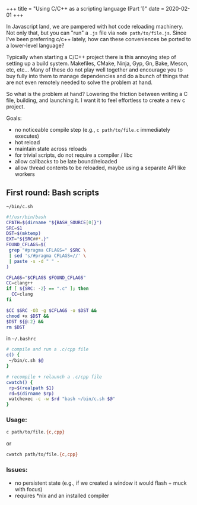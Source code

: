+++
title = "Using C/C++ as a scripting language (Part 1)"
date = 2020-02-01
+++

In Javascript land, we are pampered with hot code reloading machinery. Not only that, but you can "run" a `.js` file via `node path/to/file.js`. Since I've been preferring c/c++ lately, how can these conveniences be ported to a lower-level language?

<!-- more -->

Typically when starting a C/C++ project there is this annoying step of setting up a build system. Makefiles, CMake, Ninja, Gyp, Gn, Bake, Meson, etc, etc... Many of these do not play well together and encourage you to buy fully into them to manage dependencies and do a bunch of things that are not even remotely needed to solve the problem at hand.

So what is the problem at hand? Lowering the friction between writing a C file, building, and launching it. I want it to feel effortless to create a new c project.

Goals:

- no noticeable compile step (e.g., `c path/to/file.c` immediately executes)
- hot reload
- maintain state across reloads
- for trivial scripts, do not require a compiler / libc
- allow callbacks to be late bound/reloaded
- allow thread contents to be reloaded, maybe using a separate API like workers

## First round: Bash scripts

`~/bin/c.sh`

```bash
#!/usr/bin/bash
CPATH=$(dirname "${BASH_SOURCE[0]}")
SRC=$1
DST=$(mktemp)
EXT="${SRC##*.}"
FOUND_CFLAGS=$(
 grep "#pragma CFLAGS=" $SRC \
 | sed 's/#pragma CFLAGS=//' \
 | paste -s -d " " -
)

CFLAGS="$CFLAGS $FOUND_CFLAGS"
CC=clang++
if [ ${SRC: -2} == ".c" ]; then
  CC=clang
fi

$CC $SRC -O3 -g $CFLAGS -o $DST &&
chmod +x $DST &&
$DST ${@:2} &&
rm $DST
```

in `~/.bashrc`

```bash
# compile and run a .c/cpp file
c() {
 ~/bin/c.sh $@
}

# recompile + relaunch a .c/cpp file
cwatch() {
 rp=$(realpath $1)
 rd=$(dirname $rp)
 watchexec -c -w $rd "bash ~/bin/c.sh $@"
}
```

### Usage:

```bash
c path/to/file.{c,cpp}
```
or

```bash
cwatch path/to/file.{c,cpp}
```

### Issues:

- no persistent state (e.g., if we created a window it would flash + muck with focus)
- requires *nix and an installed compiler
